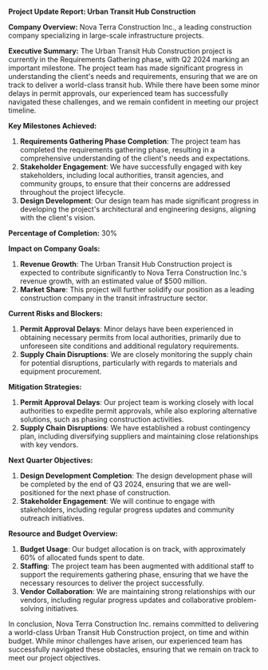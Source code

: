 **Project Update Report: Urban Transit Hub Construction**

**Company Overview:** Nova Terra Construction Inc., a leading construction company specializing in large-scale infrastructure projects.

**Executive Summary:**
The Urban Transit Hub Construction project is currently in the Requirements Gathering phase, with Q2 2024 marking an important milestone. The project team has made significant progress in understanding the client's needs and requirements, ensuring that we are on track to deliver a world-class transit hub. While there have been some minor delays in permit approvals, our experienced team has successfully navigated these challenges, and we remain confident in meeting our project timeline.

**Key Milestones Achieved:**

1. **Requirements Gathering Phase Completion**: The project team has completed the requirements gathering phase, resulting in a comprehensive understanding of the client's needs and expectations.
2. **Stakeholder Engagement**: We have successfully engaged with key stakeholders, including local authorities, transit agencies, and community groups, to ensure that their concerns are addressed throughout the project lifecycle.
3. **Design Development**: Our design team has made significant progress in developing the project's architectural and engineering designs, aligning with the client's vision.

**Percentage of Completion:** 30%

**Impact on Company Goals:**

1. **Revenue Growth**: The Urban Transit Hub Construction project is expected to contribute significantly to Nova Terra Construction Inc.'s revenue growth, with an estimated value of $500 million.
2. **Market Share**: This project will further solidify our position as a leading construction company in the transit infrastructure sector.

**Current Risks and Blockers:**

1. **Permit Approval Delays**: Minor delays have been experienced in obtaining necessary permits from local authorities, primarily due to unforeseen site conditions and additional regulatory requirements.
2. **Supply Chain Disruptions**: We are closely monitoring the supply chain for potential disruptions, particularly with regards to materials and equipment procurement.

**Mitigation Strategies:**

1. **Permit Approval Delays**: Our project team is working closely with local authorities to expedite permit approvals, while also exploring alternative solutions, such as phasing construction activities.
2. **Supply Chain Disruptions**: We have established a robust contingency plan, including diversifying suppliers and maintaining close relationships with key vendors.

**Next Quarter Objectives:**

1. **Design Development Completion**: The design development phase will be completed by the end of Q3 2024, ensuring that we are well-positioned for the next phase of construction.
2. **Stakeholder Engagement**: We will continue to engage with stakeholders, including regular progress updates and community outreach initiatives.

**Resource and Budget Overview:**

1. **Budget Usage**: Our budget allocation is on track, with approximately 60% of allocated funds spent to date.
2. **Staffing**: The project team has been augmented with additional staff to support the requirements gathering phase, ensuring that we have the necessary resources to deliver the project successfully.
3. **Vendor Collaboration**: We are maintaining strong relationships with our vendors, including regular progress updates and collaborative problem-solving initiatives.

In conclusion, Nova Terra Construction Inc. remains committed to delivering a world-class Urban Transit Hub Construction project, on time and within budget. While minor challenges have arisen, our experienced team has successfully navigated these obstacles, ensuring that we remain on track to meet our project objectives.